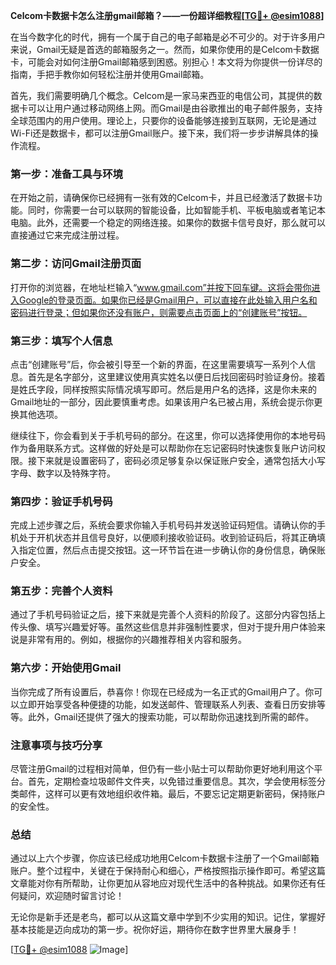 **Celcom卡数据卡怎么注册gmail邮箱？——一份超详细教程[[TG💪+ @esim1088](https://t.me/s/esim1088)]**

在当今数字化的时代，拥有一个属于自己的电子邮箱是必不可少的。对于许多用户来说，Gmail无疑是首选的邮箱服务之一。然而，如果你使用的是Celcom卡数据卡，可能会对如何注册Gmail邮箱感到困惑。别担心！本文将为你提供一份详尽的指南，手把手教你如何轻松注册并使用Gmail邮箱。

首先，我们需要明确几个概念。Celcom是一家马来西亚的电信公司，其提供的数据卡可以让用户通过移动网络上网。而Gmail是由谷歌推出的电子邮件服务，支持全球范围内的用户使用。理论上，只要你的设备能够连接到互联网，无论是通过Wi-Fi还是数据卡，都可以注册Gmail账户。接下来，我们将一步步讲解具体的操作流程。

### 第一步：准备工具与环境

在开始之前，请确保你已经拥有一张有效的Celcom卡，并且已经激活了数据卡功能。同时，你需要一台可以联网的智能设备，比如智能手机、平板电脑或者笔记本电脑。此外，还需要一个稳定的网络连接。如果你的数据卡信号良好，那么就可以直接通过它来完成注册过程。

### 第二步：访问Gmail注册页面

打开你的浏览器，在地址栏输入“www.gmail.com”并按下回车键。这将会带你进入Google的登录页面。如果你已经是Gmail用户，可以直接在此处输入用户名和密码进行登录；但如果你还没有账户，则需要点击页面上的“创建账号”按钮。

### 第三步：填写个人信息

点击“创建账号”后，你会被引导至一个新的界面，在这里需要填写一系列个人信息。首先是名字部分，这里建议使用真实姓名以便日后找回密码时验证身份。接着是姓氏字段，同样按照实际情况填写即可。然后是用户名的选择，这是你未来的Gmail地址的一部分，因此要慎重考虑。如果该用户名已被占用，系统会提示你更换其他选项。

继续往下，你会看到关于手机号码的部分。在这里，你可以选择使用你的本地号码作为备用联系方式。这样做的好处是可以帮助你在忘记密码时快速恢复账户访问权限。接下来就是设置密码了，密码必须足够复杂以保证账户安全，通常包括大小写字母、数字以及特殊字符。

### 第四步：验证手机号码

完成上述步骤之后，系统会要求你输入手机号码并发送验证码短信。请确认你的手机处于开机状态并且信号良好，以便顺利接收验证码。收到验证码后，将其正确填入指定位置，然后点击提交按钮。这一环节旨在进一步确认你的身份信息，确保账户安全。

### 第五步：完善个人资料

通过了手机号码验证之后，接下来就是完善个人资料的阶段了。这部分内容包括上传头像、填写兴趣爱好等。虽然这些信息并非强制性要求，但对于提升用户体验来说是非常有用的。例如，根据你的兴趣推荐相关内容和服务。

### 第六步：开始使用Gmail

当你完成了所有设置后，恭喜你！你现在已经成为一名正式的Gmail用户了。你可以立即开始享受各种便捷的功能，如发送邮件、管理联系人列表、查看日历安排等等。此外，Gmail还提供了强大的搜索功能，可以帮助你迅速找到所需的邮件。

### 注意事项与技巧分享

尽管注册Gmail的过程相对简单，但仍有一些小贴士可以帮助你更好地利用这个平台。首先，定期检查垃圾邮件文件夹，以免错过重要信息。其次，学会使用标签分类邮件，这样可以更有效地组织收件箱。最后，不要忘记定期更新密码，保持账户的安全性。

### 总结

通过以上六个步骤，你应该已经成功地用Celcom卡数据卡注册了一个Gmail邮箱账户。整个过程中，关键在于保持耐心和细心，严格按照指示操作即可。希望这篇文章能对你有所帮助，让你更加从容地应对现代生活中的各种挑战。如果你还有任何疑问，欢迎随时留言讨论！

无论你是新手还是老鸟，都可以从这篇文章中学到不少实用的知识。记住，掌握好基本技能是迈向成功的第一步。祝你好运，期待你在数字世界里大展身手！

[[TG💪+ @esim1088](https://t.me/s/esim1088) ![Image](https://i.postimg.cc/4NQfJmqS/Snipaste-2025-05-13-00-14-12.png)]